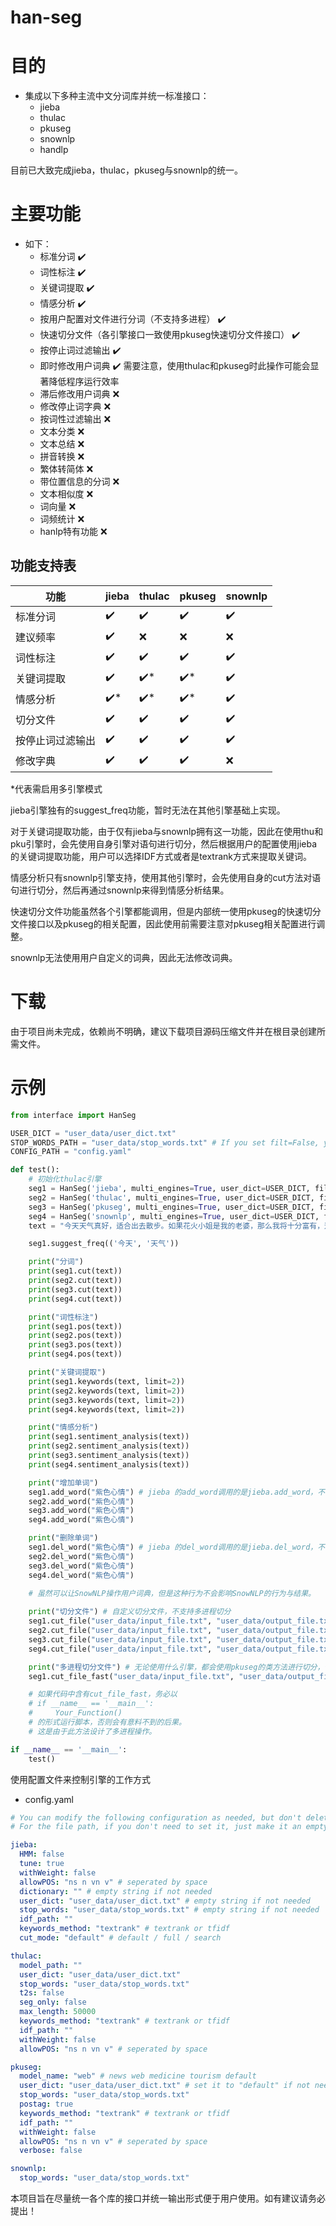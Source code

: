 han-seg
========

目的
========
* 集成以下多种主流中文分词库并统一标准接口：
    * jieba
    * thulac
    * pkuseg
    * snownlp
    * handlp

目前已大致完成jieba，thulac，pkuseg与snownlp的统一。

主要功能
========
* 如下：
    * 标准分词 ✔️
    * 词性标注 ✔️
    * 关键词提取 ✔️
    * 情感分析 ✔️
    * 按用户配置对文件进行分词（不支持多进程） ✔️
    * 快速切分文件（各引擎接口一致使用pkuseg快速切分文件接口） ✔️
    * 按停止词过滤输出 ✔️
    * 即时修改用户词典 ✔️ 需要注意，使用thulac和pkuseg时此操作可能会显著降低程序运行效率
    * 滞后修改用户词典 ❌
    * 修改停止词字典 ❌
    * 按词性过滤输出 ❌
    * 文本分类 ❌
    * 文本总结 ❌
    * 拼音转换 ❌
    * 繁体转简体 ❌
    * 带位置信息的分词 ❌
    * 文本相似度 ❌
    * 词向量 ❌
    * 词频统计 ❌
    * hanlp特有功能 ❌

## 功能支持表

| 功能        | jieba | thulac  | pkuseg  | snownlp |
|-------------|-------|---------|---------|---------|
| 标准分词     | ✔️    | ✔️     | ✔️     | ✔️      |
| 建议频率     | ✔️    | ❌     | ❌     | ❌      |
| 词性标注     | ✔️    | ✔️     | ✔️     | ✔️      |
| 关键词提取   | ✔️    | ✔️*    | ✔️*     | ✔️     |
| 情感分析     | ✔️*   | ✔️*    | ✔️*    | ✔️      |
| 切分文件     | ✔️    | ✔️     | ✔️     | ✔️      |
| 按停止词过滤输出     | ✔️    | ✔️     | ✔️     | ✔️      |
| 修改字典     | ✔️    | ✔️     | ✔️     | ❌      |

*代表需启用多引擎模式

jieba引擎独有的suggest_freq功能，暂时无法在其他引擎基础上实现。

对于关键词提取功能，由于仅有jieba与snownlp拥有这一功能，因此在使用thu和pku引擎时，会先使用自身引擎对语句进行切分，然后根据用户的配置使用jieba的关键词提取功能，用户可以选择IDF方式或者是textrank方式来提取关键词。

情感分析只有snownlp引擎支持，使用其他引擎时，会先使用自身的cut方法对语句进行切分，然后再通过snownlp来得到情感分析结果。

快速切分文件功能虽然各个引擎都能调用，但是内部统一使用pkuseg的快速切分文件接口以及pkuseg的相关配置，因此使用前需要注意对pkuseg相关配置进行调整。

snownlp无法使用用户自定义的词典，因此无法修改词典。

下载
========
由于项目尚未完成，依赖尚不明确，建议下载项目源码压缩文件并在根目录创建所需文件。

示例
========
```python
from interface import HanSeg

USER_DICT = "user_data/user_dict.txt"
STOP_WORDS_PATH = "user_data/stop_words.txt" # If you set filt=False, you don't need to specify a stop words path.
CONFIG_PATH = "config.yaml"

def test():
    # 初始化thulac引擎
    seg1 = HanSeg('jieba', multi_engines=True, user_dict=USER_DICT, filt=True, stop_words_path=STOP_WORDS_PATH, config_path=CONFIG_PATH)
    seg2 = HanSeg('thulac', multi_engines=True, user_dict=USER_DICT, filt=True, stop_words_path=STOP_WORDS_PATH, config_path=CONFIG_PATH)
    seg3 = HanSeg('pkuseg', multi_engines=True, user_dict=USER_DICT, filt=True, stop_words_path=STOP_WORDS_PATH, config_path=CONFIG_PATH)
    seg4 = HanSeg('snownlp', multi_engines=True, user_dict=USER_DICT, filt=True, stop_words_path=STOP_WORDS_PATH, config_path=CONFIG_PATH)
    text = "今天天气真好，适合出去散步。如果花火小姐是我的老婆，那么我将十分富有，这样我就再也不用打工了。想到这就觉得很开心！"

    seg1.suggest_freq(('今天', '天气'))

    print("分词")
    print(seg1.cut(text))
    print(seg2.cut(text))
    print(seg3.cut(text))
    print(seg4.cut(text))

    print("词性标注")
    print(seg1.pos(text))
    print(seg2.pos(text))
    print(seg3.pos(text))
    print(seg4.pos(text))

    print("关键词提取")
    print(seg1.keywords(text, limit=2))
    print(seg2.keywords(text, limit=2))
    print(seg3.keywords(text, limit=2))
    print(seg4.keywords(text, limit=2))

    print("情感分析")
    print(seg1.sentiment_analysis(text))
    print(seg2.sentiment_analysis(text))
    print(seg3.sentiment_analysis(text))
    print(seg4.sentiment_analysis(text))

    print("增加单词")
    seg1.add_word("紫色心情") # jieba 的add_word调用的是jieba.add_word，不会作用在user_dict上。
    seg2.add_word("紫色心情")
    seg3.add_word("紫色心情")
    seg4.add_word("紫色心情")

    print("删除单词")
    seg1.del_word("紫色心情") # jieba 的del_word调用的是jieba.del_word，不会作用在user_dict上。
    seg2.del_word("紫色心情")
    seg3.del_word("紫色心情")
    seg4.del_word("紫色心情")
    
    # 虽然可以让SnowNLP操作用户词典，但是这种行为不会影响SnowNLP的行为与结果。

    print("切分文件") # 自定义切分文件，不支持多进程切分
    seg1.cut_file("user_data/input_file.txt", "user_data/output_file.txt", batch_size=100)
    seg2.cut_file("user_data/input_file.txt", "user_data/output_file.txt", batch_size=100)
    seg3.cut_file("user_data/input_file.txt", "user_data/output_file.txt", batch_size=100)
    seg4.cut_file("user_data/input_file.txt", "user_data/output_file.txt", batch_size=100)

    print("多进程切分文件") # 无论使用什么引擎，都会使用pkuseg的类方法进行切分，使用pkuseg的配置
    seg1.cut_file_fast("user_data/input_file.txt", "user_data/output_file_fast.txt", workers=10)

    # 如果代码中含有cut_file_fast，务必以
    # if __name__ == '__main__':
    #     Your_Function()
    # 的形式运行脚本，否则会有意料不到的后果。
    # 这是由于此方法设计了多进程操作。

if __name__ == '__main__':
    test()
```

使用配置文件来控制引擎的工作方式
* config.yaml
```yaml
# You can modify the following configuration as needed, but don't delete any lines.
# For the file path, if you don't need to set it, just make it an empty string.

jieba:
  HMM: false
  tune: true
  withWeight: false
  allowPOS: "ns n vn v" # seperated by space
  dictionary: "" # empty string if not needed
  user_dict: "user_data/user_dict.txt" # empty string if not needed
  stop_words: "user_data/stop_words.txt" # empty string if not needed
  idf_path: ""
  keywords_method: "textrank" # textrank or tfidf
  cut_mode: "default" # default / full / search

thulac:
  model_path: ""
  user_dict: "user_data/user_dict.txt"
  stop_words: "user_data/stop_words.txt"
  t2s: false
  seg_only: false
  max_length: 50000
  keywords_method: "textrank" # textrank or tfidf
  idf_path: ""
  withWeight: false
  allowPOS: "ns n vn v" # seperated by space

pkuseg:
  model_name: "web" # news web medicine tourism default
  user_dict: "user_data/user_dict.txt" # set it to "default" if not needed, do not leave it empty
  stop_words: "user_data/stop_words.txt"
  postag: true
  keywords_method: "textrank" # textrank or tfidf
  idf_path: ""
  withWeight: false
  allowPOS: "ns n vn v" # seperated by space
  verbose: false

snownlp:
  stop_words: "user_data/stop_words.txt"
```

本项目旨在尽量统一各个库的接口并统一输出形式便于用户使用。如有建议请务必提出！
